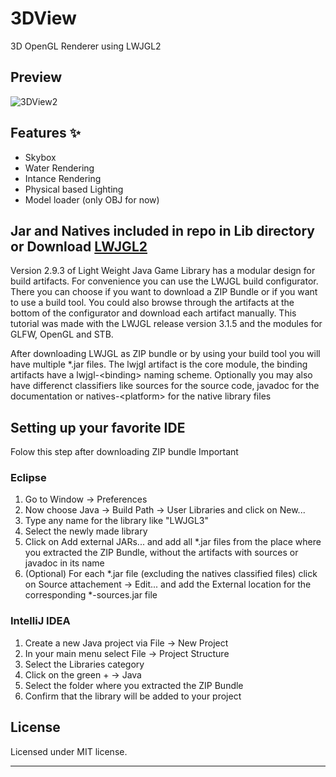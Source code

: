 # 3DView

3D OpenGL Renderer using LWJGL2

## Preview

![3DView2](https://github.com/BUMBAIYA/3DView/assets/85615075/08dfa2fa-a7bf-4839-84a7-2acf49724ead)

## Features ✨

- Skybox
- Water Rendering
- Intance Rendering
- Physical based Lighting
- Model loader (only OBJ for now)

## Jar and Natives included in repo in Lib directory or Download [LWJGL2](https://legacy.lwjgl.org/download.php.html)

Version 2.9.3 of Light Weight Java Game Library has a modular design for build artifacts. For convenience you can use the LWJGL build configurator. There you can choose if you want to download a ZIP Bundle or if you want to use a build tool. You could also browse through the artifacts at the bottom of the configurator and download each artifact manually.
This tutorial was made with the LWJGL release version 3.1.5 and the modules for GLFW, OpenGL and STB.

After downloading LWJGL as ZIP bundle or by using your build tool you will have multiple *.jar files. The lwjgl artifact is the core module, the binding artifacts have a lwjgl-\<binding> naming scheme. Optionally you may also have differenct classifiers like sources for the source code, javadoc for the documentation or natives-\<platform> for the native library files

## Setting up your favorite IDE

Folow this step after downloading ZIP bundle
Important

### Eclipse

1. Go to Window -> Preferences
2. Now choose Java -> Build Path -> User Libraries and click on New...
3. Type any name for the library like "LWJGL3"
4. Select the newly made library
5. Click on Add external JARs... and add all *.jar files from the place where you extracted the ZIP Bundle, without the artifacts with sources or javadoc in its name
6. (Optional) For each \*.jar file (excluding the natives classified files) click on Source attachement -> Edit... and add the External location for the corresponding *-sources.jar file

### IntelliJ IDEA

1. Create a new Java project via File -> New Project
2. In your main menu select File -> Project Structure
3. Select the Libraries category
4. Click on the green + -> Java
5. Select the folder where you extracted the ZIP Bundle
6. Confirm that the library will be added to your project

## License

Licensed under MIT license.

---
